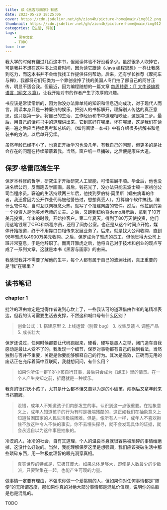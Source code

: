 ```yaml
---
title: 读《黑客与画家》有感
date: 2023-05-20 18:25:06
cover: https://cdn.jsdelivr.net/gh/zion4h/picture-home@main/img012.png
thumbnail: https://cdn.jsdelivr.net/gh/zion4h/picture-home@main/img012.png
categories: [生活, 评论]
tags:
    - 黑客文化
    - TODO
toc: true
---
```

我大学的时候有翻过几页这本书，但阅读体验不好没看多少。虽然很多人吹捧它，可是我并不想在这种书上浪费时间，因为读它跟读《Java 编程思想》一样让我感到吃力，而这本书并不会给我找工作提供任何帮助。后来，还有学长推荐《摩托车与禅》，我都将它们归类为一个靠创业挣了钱的美国人专门拍了部自己的阿甘正传，明显不适合我。但最近，因为编程随想的一篇文章 [每周转载：IT 大牛谈编程语言（网文 3 篇）](https://program-think.blogspot.com/2012/05/weekly-share-5.html)，让我开始对书的作者产生了浓厚的兴趣。
<!--more-->
书应该是常读常新的，因为你没办法靠单纯的知识和信息迈向成功，对于现代人而言，阅读本身只是一种廉价的娱乐。把别人的书拆解开，理解别人传达的真正意思，这只是第一步。将自己的生活、工作经历和书中道理相映证，这是第二步。最后，用自己的话将书中的道理讲出来，它到底好在哪里，坏在哪里，这是我们在读完一遍之后应当持续思考和总结的。《如何阅读一本书》中有介绍很多拆解书和组装书的方法，以后单开另续。

虽然年龄已经不小了，也真正开始学习也没几年，有我自己的问题，但更多的是社会存在的问题在持续蒙蔽着我。当然，窗户纸一旦捅破，之后便是康庄大道。

## 保罗·格雷厄姆生平

保罗本科修的哲学，研究生才开始研究人工智能，可惜进展不顺。毕业后，他也没进名牌公司，反而跑去学画画。最后，钱花光了，没办法只能去波士顿一家初创公司当程序员。窘迫的生活持续两三年后，他找到罗伯特·莫里斯（蠕虫病毒的作者，我还曾因为公开作业代码被他警告过，想想真丢人），打算编个软件搞钱。编什么软件呢，当时互联网概念火热，就写了个搭建网店的软件。然后，他拉到的第一个投资人是他美术老师的丈夫。之后，又跑到纽约将demo展示后，拿到了10万美元投资。年末的时候，开始拉客户。第二年夏天，得到了80万天使投资，他们用这笔钱雇了CEO和新程序员，还租了间办公室。也正是从这个时间点开始，媒体开始报道，终于不用靠口口相传来发展业务了。后来，就是找大公司收购，直到98年雅虎以4900万美元收购。之后，保罗成为了雅虎的员工，但他觉得大公司上班非常窒息，于是他辞职了。而离开雅虎之后，他将自己对于技术和创业的观点写成了一系列文章，这就是本书《黑客与画家》的由来。

我感觉我并不需要了解他的生平，每个人都有属于自己的波澜壮阔，真正重要的是“我”在哪里？

## 读书笔记

### chapter 1

批注的理由肯定是觉得作者说到心坎上了，一些我认可的道理借由作者的笔精准表达，但我的认可需要生活去支撑，不然这和喊口号有什么区别？

>创业公式：1. 搭建原型 2. 上线运营（别管 bug） 3. 收集反馈 4. 调整产品 5. 成长壮大

保罗还说过，任何时候都要让代码跑起来，硬看、硬写是愚人之举，闭门造车自我感动是最让人受不了的。我发现一个细节，保罗对事物都有自己的独到看法，当然独到与否并不重要，关键是你要能够解释自己的行为。其次是高效，正确而无用的废话正在充斥着简中互联网，我就想问问，有什么用？

>如果你听任一群11岁小孩自行其事，最后只会成为《蝇王》里的情景。在一个人产生良知之前，折磨就是一种娱乐。

我真的很讨厌小孩子，尤其是什么都不懂又自以为是的小破孩，闯祸后又拿年龄来当挡箭牌。

>没错，成年人不知道孩子们内部发生的事。认识到这一点很重要。在抽象意义上，成年人知道孩子的行为有时是极端残酷的，这正如我们在抽象意义上知道贫困国家的人民生活极端困难。但是，像所有人一样，成年人不喜欢揪住不放这种令人不快的事实。你不去埋头探寻，就不会发现具体的证据，就会永远自以为这件事是抽象的。

冷漠的人，冰冷的社会，自有其道理，个人的温良本身就很容易被琐碎的事情给磨掉，这没什么好说的。当然，我能理解保罗这里是想强调，我们应该突破生活中那些琐碎东西，用一种极度理智的眼光洞穿真相。

>真实世界的特点是，它极其庞大。如果总体足够大，即使是人数最少的少数派，只要聚集在一起，也能产生可观的力量。

做事情一定要有理由，不强求你做一个爱挑剔的人，但如果你对任何事情都是“随便”的无所谓态度，那如果你真的对绝大部分事情都是混乱价值观，说明你的头脑是也是混乱的。

TODO

